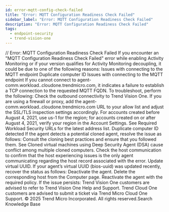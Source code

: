 ```yaml
---
id: error-mqtt-config-check-failed
title: "Error: MQTT Configuration Readiness Check Failed"
sidebar_label: "Error: MQTT Configuration Readiness Check Failed"
description: "Error: MQTT Configuration Readiness Check Failed"
tags:
  - endpoint-security
  - trend-vision-one
---
```


/*<![CDATA[*/ $('#title').html($('meta[name=map-description]').attr('content')); /*]]>*/ Error: MQTT Configuration Readiness Check Failed If you encounter an "MQTT Configuration Readiness Check Failed" error while enabling Activity Monitoring or if your version qualifies for Activity Monitoring decoupling, it could be due to one of the following reasons: Issues with connecting to the MQTT endpoint Duplicate computer ID Issues with connecting to the MQTT endpoint If you cannot connect to agent-comm.workload.<cloudoneregion>.cloudone.trendmicro.com, it indicates a failure to establish a TCP connection to the requested MQTT FQDN. To troubleshoot, perform the following: Check the outbound connectivity to Trend Vision One. If you are using a firewall or proxy, add the agent-comm.workload.<cloudoneregion>.cloudone.trendmicro.com URL to your allow list and adjust the SSL/TLS inspection settings accordingly. For accounts created before August 4, 2021, use us-1 for the region; for accounts created on or after August 4, 2021, verify your region in the Account Settings. See Required Workload Security URLs for the latest address list. Duplicate computer ID detected If the agent detects a potential cloned agent, resolve the issue as follows: Consult the cloning best practices and ensure that you followed them. See Cloned virtual machines using Deep Security Agent (DSA) cause conflict among multiple cloned computers. Check the host communication to confirm that the host experiencing issues is the only agent communicating regarding the host record associated with the error. Update virtual UUID. If your agent’s virtual UUID (bios-uuid) was updated recently, recover the status as follows: Deactivate the agent. Delete the corresponding host from the Computer page. Reactivate the agent with the required policy. If the issue persists: Trend Vision One customers are advised to refer to Trend Vision One Help and Support. Trend Cloud One customers are advised to submit a ticket via Trend Micro Cloud One Support. © 2025 Trend Micro Incorporated. All rights reserved.Search Knowledge Base